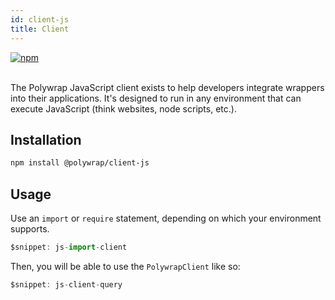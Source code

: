 ```yaml
---
id: client-js
title: Client
---
```


<a href="https://www.npmjs.com/package/@polywrap/client-js" target="_blank" rel="noopener noreferrer">
<img src="https://img.shields.io/npm/v/@polywrap/client-js.svg" alt="npm"/>
</a>

<br/>
<br/>

The Polywrap JavaScript client exists to help developers integrate wrappers into their applications. It's designed to run in any environment that can execute JavaScript (think websites, node scripts, etc.).

## Installation

```bash
npm install @polywrap/client-js
```

## Usage

Use an `import` or `require` statement, depending on which your environment supports.

```js
$snippet: js-import-client
```

Then, you will be able to use the `PolywrapClient` like so:

```js
$snippet: js-client-query
```
